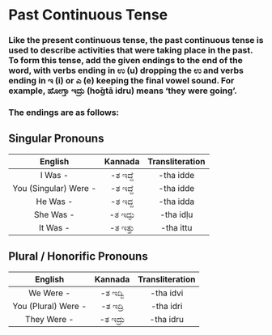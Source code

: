 # Past Continuous Tense

### Like the present continuous tense, the past continuous tense is used to describe activities that were taking place in the past. To form this tense, add the given endings to the end of the word, with verbs ending in ಉ (u) dropping the ಉ and verbs ending in ಇ (i) or ಎ (e) keeping the final vowel sound. For example, ಹೋಗ್ತಾ ಇದ್ರು (hо̄gtā idru) means ‘they were going’.

### The endings are as follows:

## Singular Pronouns

|        English        | Kannada  | Transliteration |
|:---------------------:|:--------:|:---------------:|
|        I Was -        | -ತ ಇದ್ದೆ |    -tha idde    |
| You (Singular) Were - | -ತ ಇದ್ದೆ |    -tha idde    |
|       He Was -        | -ತ ಇದ್ದ  |    -tha idda    |
|       She Was -       | -ತ ಇದ್ಳು |    -tha idḷu    |
|       It Was -        | -ತ ಇತ್ತು |    -tha ittu    |

## Plural / Honorific Pronouns

|       English       | Kannada  | Transliteration |
|:-------------------:|:--------:|:---------------:|
|      We Were -      | -ತ ಇದ್ವಿ |    -tha idvi    |
| You (Plural) Were - | -ತ ಇದ್ರಿ |    -tha idri    |
|     They Were -     | -ತ ಇದ್ರು |    -tha idru    |
